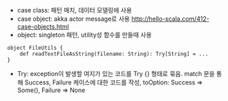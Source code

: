 - case class: 패턴 매치, 데이터 모델링에 사용
- case object: akka actor message로 사용
http://hello-scala.com/412-case-objects.html
- object: singleton 패턴, utility성 함수를 만들때 사용

```
object FileUtils {
    def readTextFileAsString(filename: String): Try[String] = ...
}
```
- Try: exception이 발생할 여지가 있는 코드를 Try {} 형태로 묶음. match 문을 통해 Success, Failure 케이스에 대한 코드를 작성, toOption: Success => Some(), Failure => None
